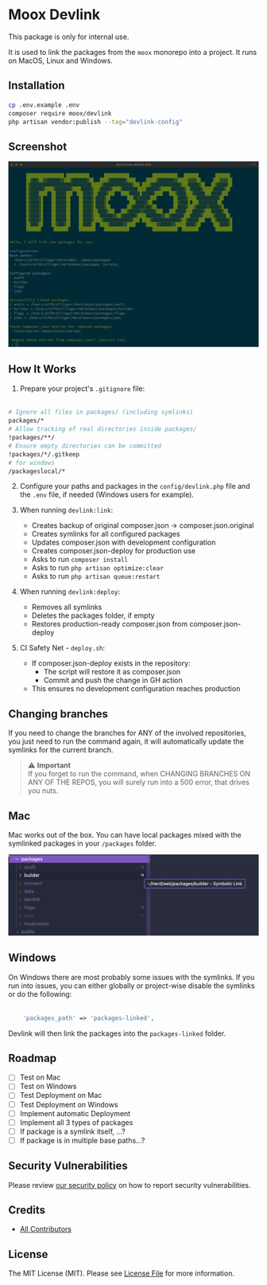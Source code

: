 # Moox Devlink

This package is only for internal use.

It is used to link the packages from the `moox` monorepo into a project. It runs on MacOS, Linux and Windows.

## Installation

```bash
cp .env.example .env
composer require moox/devlink
php artisan vendor:publish --tag="devlink-config"
```

## Screenshot

![Moox Devlink](./devlink.jpg)

## How It Works

1. Prepare your project's `.gitignore` file:

```bash

# Ignore all files in packages/ (including symlinks)
packages/*
# Allow tracking of real directories inside packages/
!packages/**/
# Ensure empty directories can be committed
!packages/*/.gitkeep
# for windows
/packageslocal/*

```

2. Configure your paths and packages in the `config/devlink.php` file and the `.env` file, if needed (Windows users for example).

3. When running `devlink:link`:

    - Creates backup of original composer.json → composer.json.original
    - Creates symlinks for all configured packages
    - Updates composer.json with development configuration
    - Creates composer.json-deploy for production use
    - Asks to run `composer install`
    - Asks to run `php artisan optimize:clear`
    - Asks to run `php artisan queue:restart`

4. When running `devlink:deploy`:

    - Removes all symlinks
    - Deletes the packages folder, if empty
    - Restores production-ready composer.json from composer.json-deploy

5. CI Safety Net - `deploy.sh`:
    - If composer.json-deploy exists in the repository:
        - The script will restore it as composer.json
        - Commit and push the change in GH action
    - This ensures no development configuration reaches production

## Changing branches

If you need to change the branches for ANY of the involved repositories, you just need to run the command again, it will automatically update the symlinks for the current branch.

> ⚠️ **Important**  
> If you forget to run the command, when CHANGING BRANCHES ON ANY OF THE REPOS, you will surely run into a 500 error, that drives you nuts.

## Mac

Mac works out of the box. You can have local packages mixed with the symlinked packages in your `/packages` folder.

![Moox Devlink](./devlink-mix.jpg)

## Windows

On Windows there are most probably some issues with the symlinks. If you run into issues, you can either globally or project-wise disable the symlinks or do the following:

```php

    'packages_path' => 'packages-linked',

```

Devlink will then link the packages into the `packages-linked` folder.

## Roadmap

-   [ ] Test on Mac
-   [ ] Test on Windows
-   [ ] Test Deployment on Mac
-   [ ] Test Deployment on Windows
-   [ ] Implement automatic Deployment
-   [ ] Implement all 3 types of packages
-   [ ] If package is a symlink itself, ...?
-   [ ] If package is in multiple base paths...?

## Security Vulnerabilities

Please review [our security policy](https://github.com/mooxphp/moox/security/policy) on how to report security vulnerabilities.

## Credits

-   [All Contributors](../../contributors)

## License

The MIT License (MIT). Please see [License File](LICENSE.md) for more information.
